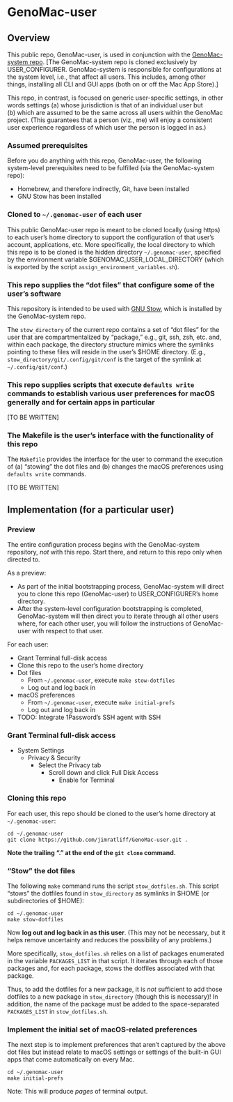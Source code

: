 # GenoMac-user
## Overview
This public repo, GenoMac-user, is used in conjunction with the [GenoMac-system repo](https://github.com/jimratliff/GenoMac-system). [The GenoMac-system repo is cloned exclusively by USER_CONFIGURER. GenoMac-system is responsible for configurations at the system level, i.e., that affect all users. This includes, among other things, installing all CLI and GUI apps (both on or off the Mac App Store).]

This repo, in contrast, is focused on generic user-specific settings, in other words settings (a) whose jurisdiction is that of an individual user but (b) which are assumed to be the same across all users within the GenoMac project. (This guarantees that a person (viz., me) will enjoy a consistent user experience regardless of which user the person is logged in as.)

### Assumed prerequisites
Before you do anything with this repo, GenoMac-user, the following system-level prerequisites need to be fulfilled (via the GenoMac-system repo):
- Homebrew, and therefore indirectly, Git, have been installed
- GNU Stow has been installed

### Cloned to `~/.genomac-user` of each user

This public GenoMac-user repo is meant to be cloned locally (using https) to each user’s home directory to support the configuration of that user’s account, applications, etc. More specifically, the local directory to which this repo is to be cloned is the hidden directory `~/.genomac-user`, specified by the environment variable $GENOMAC_USER_LOCAL_DIRECTORY (which is exported by the script `assign_environment_variables.sh`).

### This repo supplies the “dot files” that configure some of the user’s software

This repository is intended to be used with [GNU Stow](https://www.gnu.org/software/stow/), which is installed by the GenoMac-system repo.

The `stow_directory` of the current repo contains a set of “dot files” for the user that are compartmentalized by “package,” e.g., git, ssh, zsh, etc. and, within each package, the directory structure mimics where the symlinks pointing to these files will reside in the user’s $HOME directory. (E.g., `stow_directory/git/.config/git/conf` is the target of the symlink at `~/.config/git/conf`.)

### This repo supplies scripts that execute `defaults write` commands to establish various user preferences for macOS generally and for certain apps in particular

[TO BE WRITTEN]

### The Makefile is the user’s interface with the functionality of this repo

The `Makefile` provides the interface for the user to command the execution of (a) “stowing”
the dot files and (b) changes the macOS preferences using `defaults write` commands.

[TO BE WRITTEN]

## Implementation (for a particular user)
### Preview
The entire configuration process begins with the GenoMac-system repository, *not* with this repo. Start there, and return to this repo only when directed to.

As a preview:
- As part of the initial bootstrapping process, GenoMac-system will direct you to clone this repo (GenoMac-user) to USER_CONFIGURER’s home directory.
- After the system-level configuration bootstrapping is completed, GenoMac-system will then direct you to iterate through all other users where, for each other user, you will follow the instructions of GenoMac-user
with respect to that user.

For each user:
- Grant Terminal full-disk access
- Clone this repo to the user’s home directory
- Dot files
    - From `~/.genomac-user`, execute `make stow-dotfiles`
    - Log out and log back in
- macOS preferences
    - From `~/.genomac-user`, execute `make initial-prefs`
    - Log out and log back in
- TODO: Integrate 1Password’s SSH agent with SSH
    
### Grant Terminal full-disk access
- System Settings
  - Privacy & Security
    - Select the Privacy tab
      - Scroll down and click Full Disk Access
        - Enable for Terminal

### Cloning this repo
For each user, this repo should be cloned to the user’s home directory at `~/.genomac-user`:

```shell
cd ~/.genomac-user
git clone https://github.com/jimratliff/GenoMac-user.git .
```
**Note the trailing “.” at the end of the `git clone` command.**

### “Stow” the dot files
The following `make` command runs the script `stow_dotfiles.sh`. This script “stows” the dotfiles found in `stow_directory` as symlinks in $HOME (or subdirectories of $HOME):

```shell
cd ~/.genomac-user
make stow-dotfiles
```

Now **log out and log back in as this user**. (This may not be necessary, but it helps remove uncertainty and reduces the possibility of any problems.)


More specifically, `stow_dotfiles.sh` relies on a list of packages enumerated in the variable `PACKAGES_LIST` in that script. It iterates through each of those packages and, for each package, stows the dotfiles associated with that package.

Thus, to add the dotfiles for a new package, it is *not* sufficient to add those dotfiles to a new package in `stow_directory` (though this is necessary)! In addition, the name of the package must be added to the space-separated `PACKAGES_LIST` in `stow_dotfiles.sh`.

### Implement the initial set of macOS-related preferences
The next step is to implement preferences that aren’t captured by the above dot files but instead relate to macOS settings or settings of the built-in GUI apps that come automatically on every Mac.

```shell
cd ~/.genomac-user
make initial-prefs
```
Note: This will produce *pages* of terminal output.
